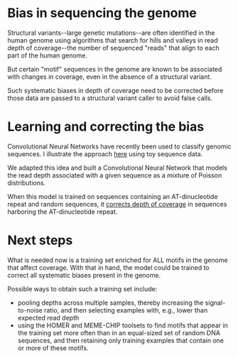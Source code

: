 # Bias in sequencing the genome  

Structural variants--large genetic mutations--are often identified 
in the human genome using algorithms that search for hills and 
valleys in read depth of coverage--the number of sequenced 
"reads" that align to each part of the human genome. 

But certain "motif" sequences in 
the genome are known to be associated with 
changes in coverage, even in the absence of a structural variant. 

Such systematic biases in depth of coverage need to be corrected 
before those data are passed to a structural variant caller 
to avoid false calls.  

# Learning and correcting the bias 

Convolutional Neural Networks have recently been used to 
classify genomic sequences. I illustrate the approach 
[here](http://nbviewer.jupyter.org/github/petermchale/denoising_coverage_profiles/blob/master/discovering_DNA_motifs_using_convnets_classification.ipynb)
using toy sequence data. 

We adapted this idea and built a Convolutional Neural Network 
that models the read depth associated with a given sequence 
as a mixture of Poisson distributions.
 
When this model is trained on sequences containing 
an AT-dinucleotide repeat and random sequences, 
it [corrects 
depth of coverage](https://colab.research.google.com/drive/1jIM5OOurbUeP_an0qiQwAsInYIHZClxf)
in sequences harboring the AT-dinucleotide repeat.    


# Next steps 

What is needed now is a training set enriched for 
ALL motifs in the genome that affect coverage. 
With that in hand, the model could be trained to correct 
all systematic biases present in the genome.  

Possible ways to obtain such a training set include: 

* pooling depths across multiple samples, thereby increasing the 
signal-to-noise ratio, and then selecting examples with, e.g., 
lower than expected read depth
* using the HOMER and MEME-CHIP toolsets 
to find motifs that appear in the training set 
more often than in an equal-sized set of random DNA sequences, 
and then retaining only training examples that 
contain one or more of these motifs.


